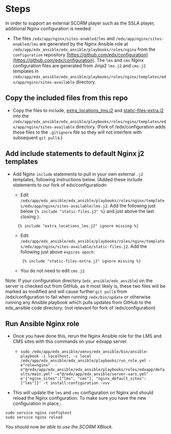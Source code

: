 # Steps

In order to support an external SCORM player such as the SSLA player, additional Nginx configuration is needed.

*  The files `/edx/app/nginx/sites-enabled/lms` and `/edx/app/nginx/sites-enabled/lms` are generated by the Nginx Ansible role at `/edx/app/edx_ansible/edx_ansible/playbooks/roles/nginx` from the `configuration` repository [https://github.com/edx/configuration](https://github.com/edx/configuration).  The `lms` and `cms` Nginx configuration files are generated from Jinja2 `lms.j2` and `cms.j2` templates in `/edx/app/edx_ansible/edx_ansible/playbooks/roles/nginx/templates/edx/app/nginx/sites-available` directory.

## Copy the included files from this repo

* Copy the files to include, [extra_locations_lms.j2](nginx_extra_files/extra_locations_lms.j2) and [static-files-extra.j2](nginx_extra_files/static-files-extra.j2) into the `/edx/app/edx_ansible/edx_ansible/playbooks/roles/nginx/templates/edx/app/nginx/sites-available` directory.  (Fork of /edx/configuration adds these files to the `.gitignore` file so they will not interfere with subsequent `git pull`s.)

## Add include statements to default Nginx j2 templates

* Add Nginx `include` statements to pull in your own external `.j2` templates, following instructions below.  (Added these include statements to our fork of edx/configuratiodn
  * Edit `/edx/app/edx_ansible/edx_ansible/playbooks/roles/nginx/templates/edx/app/nginx/sites-available/lms.j2`.  Add the following just below `{% include "static-files.j2" %}` and just above the last closing `}`.  

  ```
    {% include "extra_locations_lms.j2" ignore missing %}
  ```
  - Edit `/edx/app/edx_ansible/edx_ansible/playbooks/roles/nginx/templates/edx/app/nginx/sites-available/static-files.j2`.  Add the following just above `expires epoch`: 
  ```  
      {% include "static-files-extra.j2" ignore missing %}
  ```
  * You do not need to edit `cms.j2`.  

Note: If your configuration directory (`edx_ansible/edx_ansible`) on the server is checked out from GitHub, as it most likely is, these two files will be marked as modified and will cause further `git pull`s from /edx/configuration to fail when running `/edx/bin/update` or otherwise running any Ansible playbook which pulls updates from GitHub to the edx_ansible code directory. (not relevant for fork of /edx/configuration)




## Run Ansible Nginx role

* Once you have done this, rerun the Nginx Ansible role for the LMS and CMS sites with this commands on your edxapp server.
  - `sudo /edx/app/edx_ansible/venvs/edx_ansible/bin/ansible-playbook -i localhost, -c local /edx/app/edx_ansible/edx_ansible/playbooks/run_role.yml -e"role=nginx"  -e"@/edx/app/edx_ansible/edx_ansible/playbooks/roles/edxapp/defaults/main.yml" -e"@/edx/app/edx_ansible/server-vars.yml" -e'{"nginx_sites":["lms", "cms"], "nginx_default_sites": ["lms"]}' -t install:configuration -vvv`

* This will update the `lms` and `cms` configuration on Nginx and should reload the Nginx configuration.  To make sure you have the new configuration in place,:
```
sudo service nginx configtest
sudo service nginx reload
```


*You should now be able to use the SCORM XBlock.*

